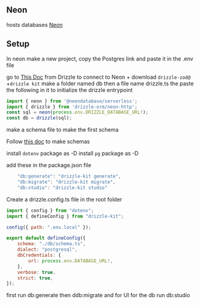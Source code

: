## Neon

hosts databases
[Neon](https://neon.tech/)

## Setup

In neon make a new project, copy the Postgres link and paste it in the .env file

go to [This Doc](https://orm.drizzle.team/docs/get-started-postgresql#neon) from Drizzle to connect to Neon + download `drizzle-zod@` +`drizzle kit`
make a folder named db then a file name drizzle.ts the paste the following in it to initialize the drizzle entrypoint

```js
import { neon } from '@neondatabase/serverless';
import { drizzle } from 'drizzle-orm/neon-http';
const sql = neon(process.env.DRIZZLE_DATABASE_URL!);
const db = drizzle(sql);
```

make a schema file to make the first schema

Follow [this doc](https://orm.drizzle.team/docs/sql-schema-declaration) to make schemas

install `dotenv` package as -D
install `pg` package as -D

add these in the package.json file

```js
    "db:generate": "drizzle-kit generate",
    "db:migrate": "drizzle-kit migrate",
    "db:studio": "drizzle-kit studio"
```

Create a drizzle.config.ts file in the root folder

```js
import { config } from "dotenv";
import { defineConfig } from "drizzle-kit";

config({ path: ".env.local" });

export default defineConfig({
	schema: "./db/schema.ts",
	dialect: "postgresql",
	dbCredentials: {
		url: process.env.DATABASE_URL!,
	},
	verbose: true,
	strict: true,
});

```

first run db:generate then ddb:migrate and for UI for the db run db:studio
